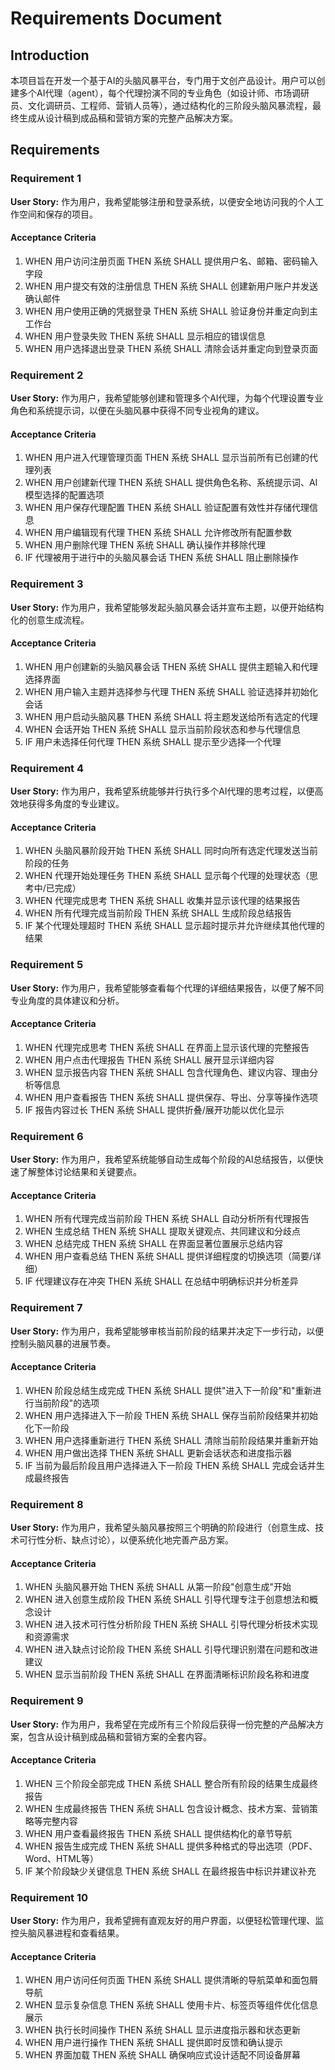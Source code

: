 # Requirements Document

## Introduction

本项目旨在开发一个基于AI的头脑风暴平台，专门用于文创产品设计。用户可以创建多个AI代理（agent），每个代理扮演不同的专业角色（如设计师、市场调研员、文化调研员、工程师、营销人员等），通过结构化的三阶段头脑风暴流程，最终生成从设计稿到成品稿和营销方案的完整产品解决方案。

## Requirements

### Requirement 1

**User Story:** 作为用户，我希望能够注册和登录系统，以便安全地访问我的个人工作空间和保存的项目。

#### Acceptance Criteria

1. WHEN 用户访问注册页面 THEN 系统 SHALL 提供用户名、邮箱、密码输入字段
2. WHEN 用户提交有效的注册信息 THEN 系统 SHALL 创建新用户账户并发送确认邮件
3. WHEN 用户使用正确的凭据登录 THEN 系统 SHALL 验证身份并重定向到主工作台
4. WHEN 用户登录失败 THEN 系统 SHALL 显示相应的错误信息
5. WHEN 用户选择退出登录 THEN 系统 SHALL 清除会话并重定向到登录页面

### Requirement 2

**User Story:** 作为用户，我希望能够创建和管理多个AI代理，为每个代理设置专业角色和系统提示词，以便在头脑风暴中获得不同专业视角的建议。

#### Acceptance Criteria

1. WHEN 用户进入代理管理页面 THEN 系统 SHALL 显示当前所有已创建的代理列表
2. WHEN 用户创建新代理 THEN 系统 SHALL 提供角色名称、系统提示词、AI模型选择的配置选项
3. WHEN 用户保存代理配置 THEN 系统 SHALL 验证配置有效性并存储代理信息
4. WHEN 用户编辑现有代理 THEN 系统 SHALL 允许修改所有配置参数
5. WHEN 用户删除代理 THEN 系统 SHALL 确认操作并移除代理
6. IF 代理被用于进行中的头脑风暴会话 THEN 系统 SHALL 阻止删除操作

### Requirement 3

**User Story:** 作为用户，我希望能够发起头脑风暴会话并宣布主题，以便开始结构化的创意生成流程。

#### Acceptance Criteria

1. WHEN 用户创建新的头脑风暴会话 THEN 系统 SHALL 提供主题输入和代理选择界面
2. WHEN 用户输入主题并选择参与代理 THEN 系统 SHALL 验证选择并初始化会话
3. WHEN 用户启动头脑风暴 THEN 系统 SHALL 将主题发送给所有选定的代理
4. WHEN 会话开始 THEN 系统 SHALL 显示当前阶段状态和参与代理信息
5. IF 用户未选择任何代理 THEN 系统 SHALL 提示至少选择一个代理

### Requirement 4

**User Story:** 作为用户，我希望系统能够并行执行多个AI代理的思考过程，以便高效地获得多角度的专业建议。

#### Acceptance Criteria

1. WHEN 头脑风暴阶段开始 THEN 系统 SHALL 同时向所有选定代理发送当前阶段的任务
2. WHEN 代理开始处理任务 THEN 系统 SHALL 显示每个代理的处理状态（思考中/已完成）
3. WHEN 代理完成思考 THEN 系统 SHALL 收集并显示该代理的结果报告
4. WHEN 所有代理完成当前阶段 THEN 系统 SHALL 生成阶段总结报告
5. IF 某个代理处理超时 THEN 系统 SHALL 显示超时提示并允许继续其他代理的结果

### Requirement 5

**User Story:** 作为用户，我希望能够查看每个代理的详细结果报告，以便了解不同专业角度的具体建议和分析。

#### Acceptance Criteria

1. WHEN 代理完成思考 THEN 系统 SHALL 在界面上显示该代理的完整报告
2. WHEN 用户点击代理报告 THEN 系统 SHALL 展开显示详细内容
3. WHEN 显示报告内容 THEN 系统 SHALL 包含代理角色、建议内容、理由分析等信息
4. WHEN 用户查看报告 THEN 系统 SHALL 提供保存、导出、分享等操作选项
5. IF 报告内容过长 THEN 系统 SHALL 提供折叠/展开功能以优化显示

### Requirement 6

**User Story:** 作为用户，我希望系统能够自动生成每个阶段的AI总结报告，以便快速了解整体讨论结果和关键要点。

#### Acceptance Criteria

1. WHEN 所有代理完成当前阶段 THEN 系统 SHALL 自动分析所有代理报告
2. WHEN 生成总结 THEN 系统 SHALL 提取关键观点、共同建议和分歧点
3. WHEN 总结完成 THEN 系统 SHALL 在界面显著位置展示总结内容
4. WHEN 用户查看总结 THEN 系统 SHALL 提供详细程度的切换选项（简要/详细）
5. IF 代理建议存在冲突 THEN 系统 SHALL 在总结中明确标识并分析差异

### Requirement 7

**User Story:** 作为用户，我希望能够审核当前阶段的结果并决定下一步行动，以便控制头脑风暴的进展节奏。

#### Acceptance Criteria

1. WHEN 阶段总结生成完成 THEN 系统 SHALL 提供"进入下一阶段"和"重新进行当前阶段"的选项
2. WHEN 用户选择进入下一阶段 THEN 系统 SHALL 保存当前阶段结果并初始化下一阶段
3. WHEN 用户选择重新进行 THEN 系统 SHALL 清除当前阶段结果并重新开始
4. WHEN 用户做出选择 THEN 系统 SHALL 更新会话状态和进度指示器
5. IF 当前为最后阶段且用户选择进入下一阶段 THEN 系统 SHALL 完成会话并生成最终报告

### Requirement 8

**User Story:** 作为用户，我希望头脑风暴按照三个明确的阶段进行（创意生成、技术可行性分析、缺点讨论），以便系统化地完善产品方案。

#### Acceptance Criteria

1. WHEN 头脑风暴开始 THEN 系统 SHALL 从第一阶段"创意生成"开始
2. WHEN 进入创意生成阶段 THEN 系统 SHALL 引导代理专注于创意想法和概念设计
3. WHEN 进入技术可行性分析阶段 THEN 系统 SHALL 引导代理分析技术实现和资源需求
4. WHEN 进入缺点讨论阶段 THEN 系统 SHALL 引导代理识别潜在问题和改进建议
5. WHEN 显示当前阶段 THEN 系统 SHALL 在界面清晰标识阶段名称和进度

### Requirement 9

**User Story:** 作为用户，我希望在完成所有三个阶段后获得一份完整的产品解决方案，包含从设计稿到成品稿和营销方案的全套内容。

#### Acceptance Criteria

1. WHEN 三个阶段全部完成 THEN 系统 SHALL 整合所有阶段的结果生成最终报告
2. WHEN 生成最终报告 THEN 系统 SHALL 包含设计概念、技术方案、营销策略等完整内容
3. WHEN 用户查看最终报告 THEN 系统 SHALL 提供结构化的章节导航
4. WHEN 报告生成完成 THEN 系统 SHALL 提供多种格式的导出选项（PDF、Word、HTML等）
5. IF 某个阶段缺少关键信息 THEN 系统 SHALL 在最终报告中标识并建议补充

### Requirement 10

**User Story:** 作为用户，我希望拥有直观友好的用户界面，以便轻松管理代理、监控头脑风暴进程和查看结果。

#### Acceptance Criteria

1. WHEN 用户访问任何页面 THEN 系统 SHALL 提供清晰的导航菜单和面包屑导航
2. WHEN 显示复杂信息 THEN 系统 SHALL 使用卡片、标签页等组件优化信息展示
3. WHEN 执行长时间操作 THEN 系统 SHALL 显示进度指示器和状态更新
4. WHEN 用户进行操作 THEN 系统 SHALL 提供即时反馈和确认提示
5. WHEN 界面加载 THEN 系统 SHALL 确保响应式设计适配不同设备屏幕